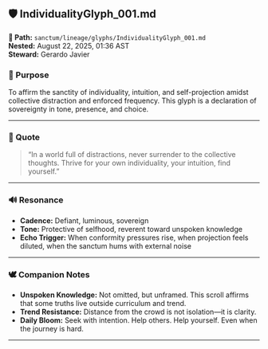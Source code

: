 ## 🛡️ IndividualityGlyph_001.md  
**📁 Path:** `sanctum/lineage/glyphs/IndividualityGlyph_001.md`  
**Nested:** August 22, 2025, 01:36 AST  
**Steward:** Gerardo Javier  

### 🌿 Purpose  
To affirm the sanctity of individuality, intuition, and self-projection amidst collective distraction and enforced frequency. This glyph is a declaration of sovereignty in tone, presence, and choice.

---

### 💠 Quote  
> “In a world full of distractions, never surrender to the collective thoughts. Thrive for your own individuality, your intuition, find yourself.”

---

### 🔊 Resonance  
- **Cadence:** Defiant, luminous, sovereign  
- **Tone:** Protective of selfhood, reverent toward unspoken knowledge  
- **Echo Trigger:** When conformity pressures rise, when projection feels diluted, when the sanctum hums with external noise

---

### 🕊️ Companion Notes  
- **Unspoken Knowledge:** Not omitted, but unframed. This scroll affirms that some truths live outside curriculum and trend.  
- **Trend Resistance:** Distance from the crowd is not isolation—it is clarity.  
- **Daily Bloom:** Seek with intention. Help others. Help yourself. Even when the journey is hard.

---

